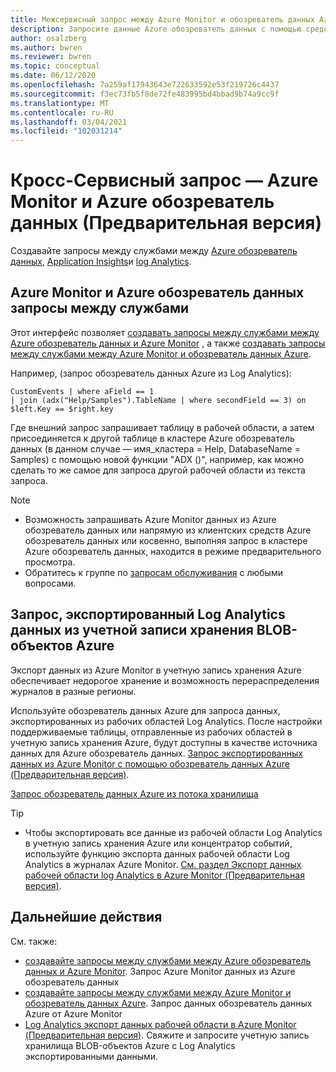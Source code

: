 ```yaml
---
title: Межсервисный запрос между Azure Monitor и обозреватель данных Azure (Предварительная версия)
description: Запросите данные Azure обозреватель данных с помощью средств Log Analytics Azure, наоборот, чтобы присоединить и проанализировать все данные в одном месте.
author: osalzberg
ms.author: bwren
ms.reviewer: bwren
ms.topic: conceptual
ms.date: 06/12/2020
ms.openlocfilehash: 7a259af17943643e722633592e53f219726c4437
ms.sourcegitcommit: f3ec73fb5f8de72fe483995bd4bbad9b74a9cc9f
ms.translationtype: MT
ms.contentlocale: ru-RU
ms.lasthandoff: 03/04/2021
ms.locfileid: "102031214"
---
```

# <a name="cross-service-query---azure-monitor-and-azure-data-explorer-preview"></a>Кросс-Сервисный запрос — Azure Monitor и Azure обозреватель данных (Предварительная версия)
Создавайте запросы между службами между [Azure обозреватель данных](/azure/data-explorer/), [Application Insights](../app/app-insights-overview.md)и [log Analytics](../logs/data-platform-logs.md).
## <a name="azure-monitor-and-azure-data-explorer-cross-service-querying"></a>Azure Monitor и Azure обозреватель данных запросы между службами
Этот интерфейс позволяет [создавать запросы между службами между Azure обозреватель данных и Azure Monitor](/azure/data-explorer/query-monitor-data) , а также [создавать запросы между службами между Azure Monitor и обозреватель данных Azure](./azure-monitor-data-explorer-proxy.md).

Например, (запрос обозреватель данных Azure из Log Analytics):
```kusto
CustomEvents | where aField == 1
| join (adx("Help/Samples").TableName | where secondField == 3) on $left.Key == $right.key
```
Где внешний запрос запрашивает таблицу в рабочей области, а затем присоединяется к другой таблице в кластере Azure обозреватель данных (в данном случае — имя_кластера = Help, DatabaseName = Samples) с помощью новой функции "ADX ()", например, как можно сделать то же самое для запроса другой рабочей области из текста запроса.

> [!NOTE]
> * Возможность запрашивать Azure Monitor данных из Azure обозреватель данных или напрямую из клиентских средств Azure обозреватель данных или косвенно, выполняя запрос в кластере Azure обозреватель данных, находится в режиме предварительного просмотра.
> * Обратитесь к группе по [запросам обслуживания](mailto:adxproxy@microsoft.com) с любыми вопросами.

## <a name="query-exported-log-analytics-data-from-azure-blob-storage-account"></a>Запрос, экспортированный Log Analytics данных из учетной записи хранения BLOB-объектов Azure

Экспорт данных из Azure Monitor в учетную запись хранения Azure обеспечивает недорогое хранение и возможность перераспределения журналов в разные регионы.

Используйте обозреватель данных Azure для запроса данных, экспортированных из рабочих областей Log Analytics. После настройки поддерживаемые таблицы, отправленные из рабочих областей в учетную запись хранения Azure, будут доступны в качестве источника данных для Azure обозреватель данных. [Запрос экспортированных данных из Azure Monitor с помощью обозреватель данных Azure (Предварительная версия)](../logs/azure-data-explorer-query-storage.md).

[Запрос обозреватель данных Azure из потока хранилища](media\azure-data-explorer-query-storage\exported-data-query.png)

>[!tip] 
> * Чтобы экспортировать все данные из рабочей области Log Analytics в учетную запись хранения Azure или концентратор событий, используйте функцию экспорта данных рабочей области Log Analytics в журналах Azure Monitor. [См. раздел Экспорт данных рабочей области log Analytics в Azure Monitor (Предварительная версия)](/azure/data-explorer/query-monitor-data).

## <a name="next-steps"></a>Дальнейшие действия
См. также:
* [создавайте запросы между службами между Azure обозреватель данных и Azure Monitor](/azure/data-explorer/query-monitor-data). Запрос Azure Monitor данных из Azure обозреватель данных
* [создавайте запросы между службами между Azure Monitor и обозреватель данных Azure](./azure-monitor-data-explorer-proxy.md). Запрос данных обозреватель данных Azure от Azure Monitor
* [Log Analytics экспорт данных рабочей области в Azure Monitor (Предварительная версия)](/azure/data-explorer/query-monitor-data). Свяжите и запросите учетную запись хранилища BLOB-объектов Azure с Log Analytics экспортированными данными.